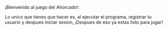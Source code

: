 ¡Bienvenido al juego del Ahorcado!:

Lo unico que tienes que hacer es, al ejecutar el programa, registrar tu usuario y despues iniciar sesion,
¡Despues de eso ya estas listo para jugar!
